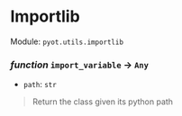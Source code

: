 # Importlib 

Module: `pyot.utils.importlib` 

### _function_ `import_variable` -> `Any` 
* `path`: `str` 
> Return the class given its python path 


